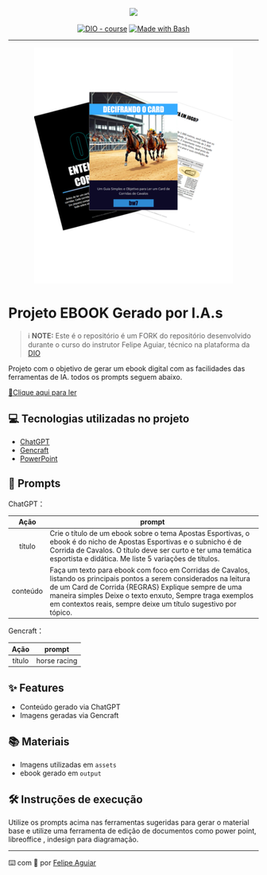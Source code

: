 <p align="center">
    <img width="100" src=".github/assets/banner.png">
</p>


<p align="center">
<a href="https://dio.me/"><img src="https://img.shields.io/badge/DIO-Course-28DA77?logo=youtube" alt="DIO - course"></a>
<a href="https://www.gnu.org/software/bash/" title="Go to Bash homepage"><img src="https://img.shields.io/badge/Prompt-Project-blue?logo=gnu-bash&amp;logoColor=white" alt="Made with Bash"></a></p>

-------


<p align="center">
<img 
    src="./assets/cover.png"
    width="400"  
/>
</p>

# Projeto EBOOK Gerado por I.A.s


 > ℹ️ **NOTE:** Este é o repositório é um FORK do repositório desenvolvido durante o curso do instrutor Felipe Aguiar, técnico na plataforma da [DIO](https://dio.me)

Projeto com o objetivo de gerar um ebook digital com as facilidades das ferramentas de IA. todos os prompts
seguem abaixo.

<a href="https://github.com/brunowenzel07/prompts-recipe-to-create-a-ebook/blob/main/output/Decifrando%20o%20Card%20-%20Descomplicando%20as%20Corridas%20de%20Cavalos.pdf" title="View PDF now"> 📕Clique aqui para ler</a>

## 💻 Tecnologias utilizadas no projeto

- [ChatGPT](https://chat.openai.com/) 
- [Gencraft](https://gencraft.com/generate)
- [PowerPoint](https://www.microsoft.com/en/microsoft-365/powerpoint)

## 🧠 Prompts


ChatGPT：

|   Ação   | prompt                                                                                                                                                                                                                                                                                                                 |
| :------: | ---------------------------------------------------------------------------------------------------------------------------------------------------------------------------------------------------------------------------------------------------------------------------------------------------------------------- |
|  título  | Crie o título de um ebook sobre o tema Apostas Esportivas, o ebook é do nicho de Apostas Esportivas e o subnicho é de Corrida de Cavalos. O título deve ser curto e ter uma temática esportista e didática. Me liste 5 variações de títulos.                                                                           |
| conteúdo | Faça um texto para ebook com foco em Corridas de Cavalos, listando os principais pontos a serem considerados na leitura de um Card de Corrida {REGRAS} Explique sempre de uma maneira simples Deixe o texto enxuto, Sempre traga exemplos em contextos reais, sempre deixe um título sugestivo por tópico.             |


Gencraft：

|  Ação  | prompt                                                                                 |
| :----: | -------------------------------------------------------------------------------------- |
| título | horse racing                                                                           |

## ✨ Features

- Conteúdo gerado via ChatGPT
- Imagens geradas via Gencraft

## 📚 Materiais

- Imagens utilizadas em `assets`
- ebook gerado em `output`

## 🛠️ Instruções de execução

Utilize os prompts acima nas ferramentas sugeridas para gerar o material base e utilize uma ferramenta de edição de documentos como power point, libreoffice , indesign para diagramação.

---

⌨️ com 💜 por [Felipe Aguiar](https://github.com/felipeAguiarCode)
